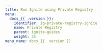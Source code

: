 ```yaml
---
title: Run Ignite using Private Registry
menu:
  docs_{{ .version }}:
    identifier: ig-private-registry-ignite
    name: Private Registry
    parent: ignite-guides
    weight: 35
menu_name: docs_{{ .version }}
---
```

